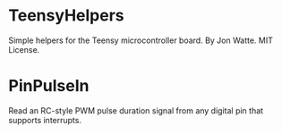 # TeensyHelpers
Simple helpers for the Teensy microcontroller board.
By Jon Watte.
MIT License.

# PinPulseIn
Read an RC-style PWM pulse duration signal from any digital pin that supports interrupts.
